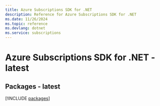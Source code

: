 ```yaml
---
title: Azure Subscriptions SDK for .NET
description: Reference for Azure Subscriptions SDK for .NET
ms.date: 11/26/2024
ms.topic: reference
ms.devlang: dotnet
ms.service: subscriptions
---
```

# Azure Subscriptions SDK for .NET - latest
## Packages - latest
[!INCLUDE [packages](subscriptions-index.md)]